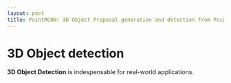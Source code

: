 ```yaml
---
layout: post
title: PointRCNN: 3D Object Proposal generation and detection from Point cloud 
---
```



# 3D Object detection
**3D Object Detection** is indespensable for real-world applications.


